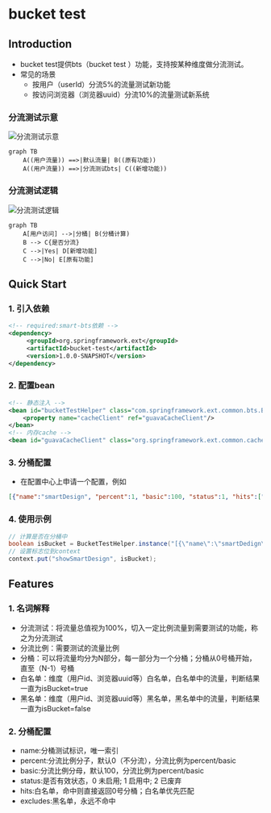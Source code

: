 # bucket test

## Introduction
- bucket test提供bts（bucket test ）功能，支持按某种维度做分流测试。
- 常见的场景
    - 按用户（userId）分流5%的流量测试新功能
    - 按访问浏览器（浏览器uuid）分流10%的流量测试新系统

### 分流测试示意
![分流测试示意](http://aligitlab.oss-cn-hangzhou-zmf.aliyuncs.com/uploads/alibaba-common/smart-bts/642fe2d35d407ac2c9c4b00adcc071b0/%E5%B1%8F%E5%B9%95%E5%BF%AB%E7%85%A7_2016-08-18_%E4%B8%8B%E5%8D%883.38.31.png)

```
graph TB
    A((用户流量)) ==>|默认流量| B((原有功能))
    A((用户流量)) ==>|分流测试bts| C((新增功能))
```

### 分流测试逻辑
![分流测试逻辑](http://aligitlab.oss-cn-hangzhou-zmf.aliyuncs.com/uploads/alibaba-common/smart-bts/aa52cd0421ab5873c7ad7a871624d208/%E5%B1%8F%E5%B9%95%E5%BF%AB%E7%85%A7_2016-08-18_%E4%B8%8B%E5%8D%883.38.43.png)

```
graph TB
    A[用户访问] -->|分桶| B(分桶计算)
    B --> C{是否分流}
    C -->|Yes| D[新增功能]
    C -->|No| E[原有功能]
```

## Quick Start

### 1. 引入依赖
    
```xml
<!-- required:smart-bts依赖 -->
<dependency>
     <groupId>org.springframework.ext</groupId>
     <artifactId>bucket-test</artifactId>
     <version>1.0.0-SNAPSHOT</version>
</dependency>
```

### 2. 配置bean
```xml
<!-- 静态注入 -->
<bean id="bucketTestHelper" class="com.springframework.ext.common.bts.BucketTestHelper" init-method="init">
    <property name="cacheClient" ref="guavaCacheClient"/>
</bean>
<!-- 内存cache -->
<bean id="guavaCacheClient" class="org.springframework.ext.common.cache.GuavaCacheClient" init-method="init"/>
```

### 3. 分桶配置
- 在配置中心上申请一个配置，例如

```json
[{"name":"smartDesign", "percent":1, "basic":100, "status":1, "hits":["3665061551","3700502224","3665051611"], "excludes":["3665061555","3700502223","3665051688"]}]
```

### 4. 使用示例

```java
// 计算是否在分桶中
boolean isBucket = BucketTestHelper.instance("[{\"name\":\"smartDedign\", \"percent\":1, \"basic\":100, \"status\":1, \"hits\":[\"3665061551\",\"3700502224\",\"3665051611\"], \"excludes\":[\"3665061555\",\"3700502223\",\"3665051688\"]}]").isBucket("smartDesign", userId);
// 设置标志位到context
context.put("showSmartDesign", isBucket);
```

## Features

### 1. 名词解释
- 分流测试：将流量总值视为100%，切入一定比例流量到需要测试的功能，称之为分流测试
- 分流比例：需要测试的流量比例
- 分桶：可以将流量均分为N部分，每一部分为一个分桶；分桶从0号桶开始，直至（N-1）号桶
- 白名单：维度（用户id、浏览器uuid等）白名单，白名单中的流量，判断结果一直为isBucket=true
- 黑名单：维度（用户id、浏览器uuid等）黑名单，黑名单中的流量，判断结果一直为isBucket=false

### 2. 分桶配置
- name:分桶测试标识，唯一索引
- percent:分流比例分子，默认0（不分流），分流比例为percent/basic
- basic:分流比例分母，默认100，分流比例为percent/basic
- status:是否有效状态，0 未启用; 1 启用中; 2 已废弃 
- hits:白名单，命中则直接返回0号分桶；白名单优先匹配
- excludes:黑名单，永远不命中

